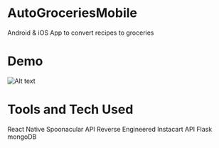 # AutoGroceriesMobile
Android &amp; iOS App to convert recipes to groceries

# Demo
![Alt text](./video-1583797840.gif?raw=true "Site Home")

# Tools and Tech Used
React Native
Spoonacular API
Reverse Engineered Instacart API
Flask
mongoDB
